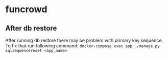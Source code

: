# funcrowd

## After db restore

After running db restore there may be problem with primary key sequence.
To fix that run following command:
`docker-compose exec app ./manage.py sqlsequencereset <app_name>`

